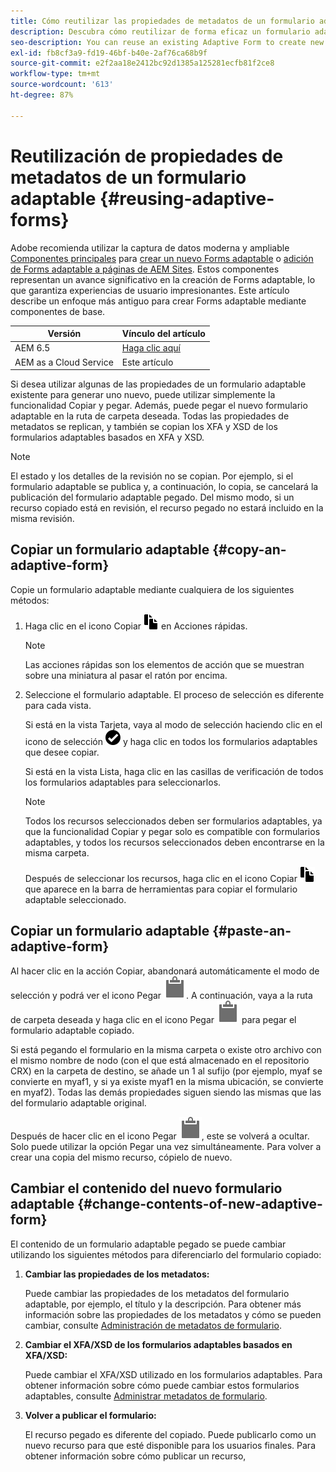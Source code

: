 ```yaml
---
title: Cómo reutilizar las propiedades de metadatos de un formulario adaptable
description: Descubra cómo reutilizar de forma eficaz un formulario adaptable existente para crear uno nuevo.
seo-description: You can reuse an existing Adaptive Form to create new Adaptive Forms.
exl-id: fb8cf3a9-fd19-46bf-b40e-2af76ca68b9f
source-git-commit: e2f2aa18e2412bc92d1385a125281ecfb81f2ce8
workflow-type: tm+mt
source-wordcount: '613'
ht-degree: 87%

---
```


# Reutilización de propiedades de metadatos de un formulario adaptable {#reusing-adaptive-forms}

<span class="preview"> Adobe recomienda utilizar la captura de datos moderna y ampliable [Componentes principales](https://experienceleague.adobe.com/docs/experience-manager-core-components/using/adaptive-forms/introduction.html?lang=es) para [crear un nuevo Forms adaptable](/help/forms/creating-adaptive-form-core-components.md) o [adición de Forms adaptable a páginas de AEM Sites](/help/forms/create-or-add-an-adaptive-form-to-aem-sites-page.md). Estos componentes representan un avance significativo en la creación de Forms adaptable, lo que garantiza experiencias de usuario impresionantes. Este artículo describe un enfoque más antiguo para crear Forms adaptable mediante componentes de base. </span>


| Versión | Vínculo del artículo |
| -------- | ---------------------------- |
| AEM 6.5 | [Haga clic aquí](https://experienceleague.adobe.com/docs/experience-manager-65/forms/adaptive-forms-basic-authoring/reusing-adaptive-forms.html) |
| AEM as a Cloud Service | Este artículo |

Si desea utilizar algunas de las propiedades de un formulario adaptable existente para generar uno nuevo, puede utilizar simplemente la funcionalidad Copiar y pegar. Además, puede pegar el nuevo formulario adaptable en la ruta de carpeta deseada. Todas las propiedades de metadatos se replican, y también se copian los XFA y XSD de los formularios adaptables basados en XFA y XSD.

>[!NOTE]
>
>El estado y los detalles de la revisión no se copian. Por ejemplo, si el formulario adaptable se publica y, a continuación, lo copia, se cancelará la publicación del formulario adaptable pegado. Del mismo modo, si un recurso copiado está en revisión, el recurso pegado no estará incluido en la misma revisión.

## Copiar un formulario adaptable {#copy-an-adaptive-form}

Copie un formulario adaptable mediante cualquiera de los siguientes métodos:

1. Haga clic en el icono Copiar ![aem6forms_copy](assets/aem6forms_copy.png) en Acciones rápidas.

   >[!NOTE]
   >
   >Las acciones rápidas son los elementos de acción que se muestran sobre una miniatura al pasar el ratón por encima.

1. Seleccione el formulario adaptable. El proceso de selección es diferente para cada vista.

   Si está en la vista Tarjeta, vaya al modo de selección haciendo clic en el icono de selección ![aem6forms_check-círculo](assets/aem6forms_check-circle.png) y haga clic en todos los formularios adaptables que desee copiar.

   Si está en la vista Lista, haga clic en las casillas de verificación de todos los formularios adaptables para seleccionarlos.

   >[!NOTE]
   >
   >Todos los recursos seleccionados deben ser formularios adaptables, ya que la funcionalidad Copiar y pegar solo es compatible con formularios adaptables, y todos los recursos seleccionados deben encontrarse en la misma carpeta.

   Después de seleccionar los recursos, haga clic en el icono Copiar ![aem6forms_copy](assets/aem6forms_copy.png) que aparece en la barra de herramientas para copiar el formulario adaptable seleccionado.

## Copiar un formulario adaptable {#paste-an-adaptive-form}

Al hacer clic en la acción Copiar, abandonará automáticamente el modo de selección y podrá ver el icono Pegar ![Pegar](assets/Smock_Paste_18_N.svg). A continuación, vaya a la ruta de carpeta deseada y haga clic en el icono Pegar ![Pegar](assets/Smock_Paste_18_N.svg) para pegar el formulario adaptable copiado.

Si está pegando el formulario en la misma carpeta o existe otro archivo con el mismo nombre de nodo (con el que está almacenado en el repositorio CRX) en la carpeta de destino, se añade un 1 al sufijo (por ejemplo, myaf se convierte en myaf1, y si ya existe myaf1 en la misma ubicación, se convierte en myaf2). Todas las demás propiedades siguen siendo las mismas que las del formulario adaptable original.

Después de hacer clic en el icono Pegar ![Pegar](assets/Smock_Paste_18_N.svg), este se volverá a ocultar. Solo puede utilizar la opción Pegar una vez simultáneamente. Para volver a crear una copia del mismo recurso, cópielo de nuevo.

## Cambiar el contenido del nuevo formulario adaptable {#change-contents-of-new-adaptive-form}

El contenido de un formulario adaptable pegado se puede cambiar utilizando los siguientes métodos para diferenciarlo del formulario copiado:

1. **Cambiar las propiedades de los metadatos:**

   Puede cambiar las propiedades de los metadatos del formulario adaptable, por ejemplo, el título y la descripción. Para obtener más información sobre las propiedades de los metadatos y cómo se pueden cambiar, consulte [Administración de metadatos de formulario](manage-form-metadata.md).

1. **Cambiar el XFA/XSD de los formularios adaptables basados en XFA/XSD:**

   Puede cambiar el XFA/XSD utilizado en los formularios adaptables. Para obtener información sobre cómo puede cambiar estos formularios adaptables, consulte [Administrar metadatos de formulario](manage-form-metadata.md).

1. **Volver a publicar el formulario:**

   El recurso pegado es diferente del copiado. Puede publicarlo como un nuevo recurso para que esté disponible para los usuarios finales. Para obtener información sobre cómo publicar un recurso, <!-- see [Publishing and unpublishing forms](publishing-unpublishing-forms.md) -->
